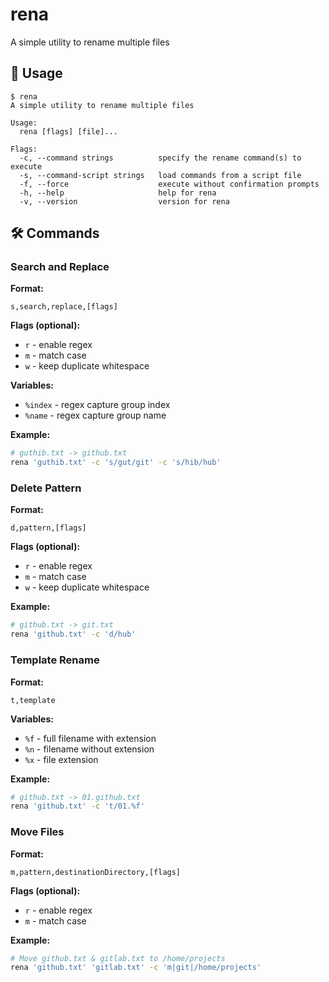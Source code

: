 # rena

A simple utility to rename multiple files

## 🚀 Usage

```
$ rena
A simple utility to rename multiple files

Usage:
  rena [flags] [file]...

Flags:
  -c, --command strings          specify the rename command(s) to execute
  -s, --command-script strings   load commands from a script file
  -f, --force                    execute without confirmation prompts
  -h, --help                     help for rena
  -v, --version                  version for rena
```

## 🛠️ Commands

### Search and Replace

**Format:**

```
s,search,replace,[flags]
```

**Flags (optional):**

- `r` - enable regex
- `m` - match case
- `w` - keep duplicate whitespace

**Variables:**

- `%index` - regex capture group index
- `%name` - regex capture group name

**Example:**

```bash
# guthib.txt -> github.txt
rena 'guthib.txt' -c 's/gut/git' -c 's/hib/hub'
```

### Delete Pattern

**Format:**

```
d,pattern,[flags]
```

**Flags (optional):**

- `r` - enable regex
- `m` - match case
- `w` - keep duplicate whitespace

**Example:**

```bash
# github.txt -> git.txt
rena 'github.txt' -c 'd/hub'
```

### Template Rename

**Format:**

```
t,template
```

**Variables:**

- `%f` - full filename with extension
- `%n` - filename without extension
- `%x` - file extension

**Example:**

```bash
# github.txt -> 01.github.txt
rena 'github.txt' -c 't/01.%f'
```

### Move Files

**Format:**

```
m,pattern,destinationDirectory,[flags]
```

**Flags (optional):**

- `r` - enable regex
- `m` - match case

**Example:**

```bash
# Move github.txt & gitlab.txt to /home/projects
rena 'github.txt' 'gitlab.txt' -c 'm|git|/home/projects'
```
